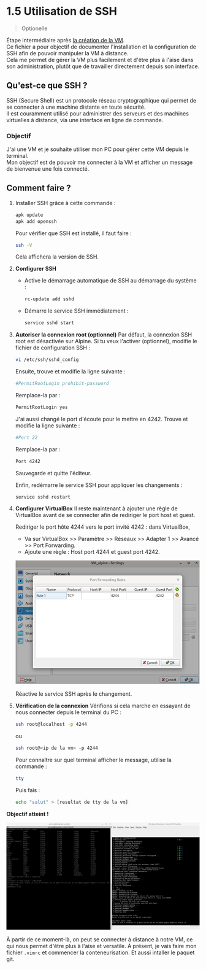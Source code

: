 # 1.5 Utilisation de SSH

> Optionelle

Étape intermédiaire après [la création de la VM](./1_Creation_de_la_VM.md).<br>
Ce fichier a pour objectif de documenter l'installation et la configuration de SSH afin de pouvoir manipuler la VM à distance.<br>
Cela me permet de gérer la VM plus facilement et d'être plus à l'aise dans son administration, plutôt que de travailler directement depuis son interface.

## Qu'est-ce que SSH ?

SSH (Secure Shell) est un protocole réseau cryptographique qui permet de se connecter à une machine distante en toute sécurité.<br>
Il est couramment utilisé pour administrer des serveurs et des machines virtuelles à distance, via une interface en ligne de commande.<br>

### Objectif

J'ai une VM et je souhaite utiliser mon PC pour gérer cette VM depuis le terminal.<br>
Mon objectif est de pouvoir me connecter à la VM et afficher un message de bienvenue une fois connecté.

## Comment faire ?

1. Installer SSH grâce à cette commande : 
    ```sh
    apk update
    apk add openssh
    ```
   Pour vérifier que SSH est installé, il faut faire :
    ```sh
    ssh -V
    ```
   Cela affichera la version de SSH.

2. **Configurer SSH**
   - Active le démarrage automatique de SSH au démarrage du système :
     ```sh
     rc-update add sshd
     ```
   - Démarre le service SSH immédiatement :
     ```sh
     service sshd start
     ```

3. **Autoriser la connexion root (optionnel)**
   Par défaut, la connexion SSH root est désactivée sur Alpine. Si tu veux l'activer (optionnel), modifie le fichier de configuration SSH :
   ```sh
   vi /etc/ssh/sshd_config
   ```
   Ensuite, trouve et modifie la ligne suivante :
   ```sh
   #PermitRootLogin prohibit-password
   ```
   Remplace-la par :
   ```sh
   PermitRootLogin yes
   ```

   J'ai aussi changé le port d'écoute pour le mettre en 4242. Trouve et modifie la ligne suivante :
   ```sh
   #Port 22
   ```
   Remplace-la par :
   ```sh
   Port 4242
   ```

   Sauvegarde et quitte l'éditeur.

   Enfin, redémarre le service SSH pour appliquer les changements :
   ```sh
   service sshd restart
   ```

4. **Configurer VirtualBox**
   Il reste maintenant à ajouter une règle de VirtualBox avant de se connecter afin de rediriger le port host et guest.

   Rediriger le port hôte 4244 vers le port invité 4242 : dans VirtualBox,

   * Va sur VirtualBox >> Paramètre >> Réseaux >> Adapter 1 >> Avancé >> Port Forwarding.
   * Ajoute une règle : Host port 4244 et guest port 4242.

   ![rule_host_guest_port](./../ilustration/rule_host_guest_port.png)

   Réactive le service SSH après le changement.

5. **Vérification de la connexion**
   Vérifions si cela marche en essayant de nous connecter depuis le terminal du PC :

    ```sh
    ssh root@localhost -p 4244
    ```
   ou
    ```sh
    ssh root@<ip de la vm> -p 4244
    ```

   Pour connaître sur quel terminal afficher le message, utilise la commande :
    ```sh
    tty
    ```

   Puis fais :
    ```sh
    echo "salut" > [resultat de tty de la vm]
    ```

**Objectif atteint !**

![ssh_succes](./../ilustration/ssh_succes.png)

À partir de ce moment-là, on peut se connecter à distance à notre VM, ce qui nous permet d'être plus à l'aise et versatile. À présent, je vais faire mon fichier `.vimrc` et commencer la conteneurisation. Et aussi intaller le paquet git.
